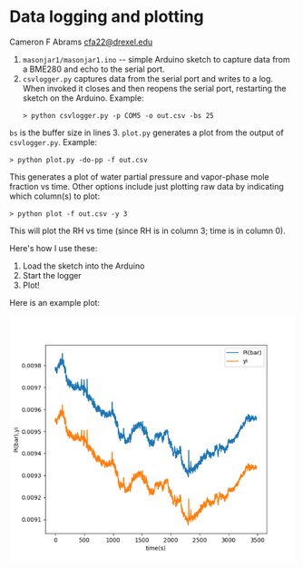 # Data logging and plotting

Cameron F Abrams cfa22@drexel.edu

1. `masonjar1/masonjar1.ino` -- simple Arduino sketch to capture data from a BME280 and echo to the serial port.
2. `csvlogger.py` captures data from the serial port and writes to a log.  When invoked it closes and then reopens the serial port, restarting the sketch on the Arduino.
   Example:
   ```
   > python csvlogger.py -p COM5 -o out.csv -bs 25
   ```
`bs` is the buffer size in lines
3. `plot.py` generates a plot from the output of `csvlogger.py`.  Example:
   ```
   > python plot.py -do-pp -f out.csv
   ```
   This generates a plot of water partial pressure and vapor-phase mole fraction vs time.  Other
   options include just plotting raw data by indicating which column(s) to plot:
   ```
   > python plot -f out.csv -y 3
   ```
   This will plot the RH vs time (since RH is in column 3; time is in column 0).


Here's how I use these:
1. Load the sketch into the Arduino
2. Start the logger
3. Plot!

Here is an example plot:

![a plot](./plot.png)